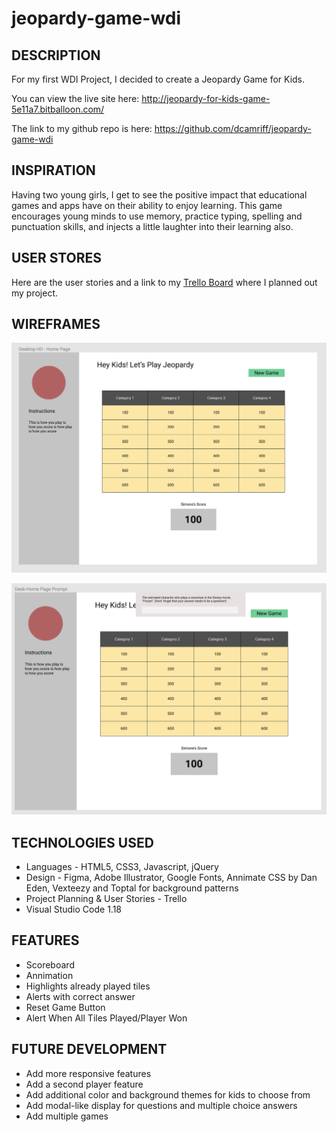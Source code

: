 # jeopardy-game-wdi

## DESCRIPTION
For my first WDI Project, I decided to create a Jeopardy Game for Kids.

You can view the live site here:
http://jeopardy-for-kids-game-5e11a7.bitballoon.com/

The link to my github repo is here: https://github.com/dcamriff/jeopardy-game-wdi


## INSPIRATION
Having two young girls, I get to see the positive impact that educational games and apps have on their ability to enjoy learning. This game encourages young minds to use memory, practice typing, spelling and punctuation skills, and injects a little laughter into their learning also.

## USER STORES
Here are the user stories and a link to my [Trello Board](https://trello.com/b/0b5flAN0/wdi-project-1-diane-jeopardy) where I planned out my project.

## WIREFRAMES
![Jeopardy-Home-Page-Wireframe](https://github.com/dcamriff/jeopardy-game-wdi/blob/master/images/Screen%20Shot%202017-12-11%20at%204.53.14%20PM.png)

![Jeopardy-Trivia-Prompt-Wireframe](https://github.com/dcamriff/jeopardy-game-wdi/blob/master/images/wireframe-prompt.png)

## TECHNOLOGIES USED
 - Languages - HTML5, CSS3, Javascript, jQuery
 - Design - Figma, Adobe Illustrator, Google Fonts, Annimate CSS by Dan Eden, Vexteezy and Toptal for background patterns
 - Project Planning & User Stories - Trello
 - Visual Studio Code 1.18

 ## FEATURES
 - Scoreboard
 - Annimation
 - Highlights already played tiles
 - Alerts with correct answer
 - Reset Game Button
 - Alert When All Tiles Played/Player Won

 ## FUTURE DEVELOPMENT
 - Add more responsive features
 - Add a second player feature
 - Add additional color and background themes for kids to choose from
 - Add modal-like display for questions and multiple choice answers
 - Add multiple games